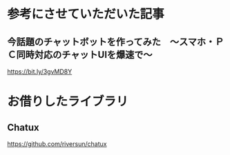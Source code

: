 # 参考にさせていただいた記事

## 今話題のチャットボットを作ってみた　～スマホ・ＰＣ同時対応のチャットUIを爆速で～
https://bit.ly/3gvMD8Y

# お借りしたライブラリ

## Chatux
https://github.com/riversun/chatux
